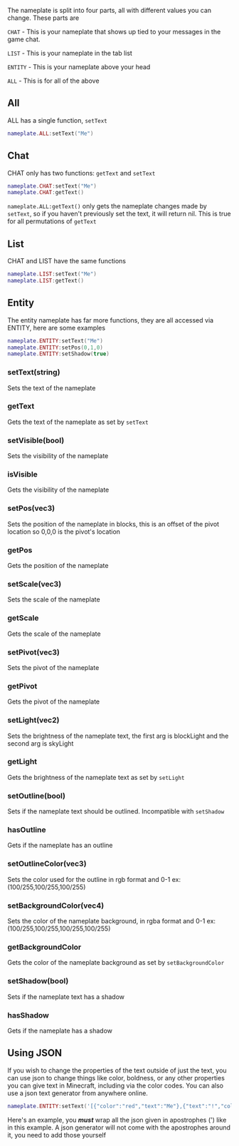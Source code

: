 The nameplate is split into four parts, all with different values you can change. These parts are

<code>CHAT</code> - This is your nameplate that shows up tied to your messages in the game chat.<br/>

<code>LIST</code> - This is your nameplate in the tab list<br/>

<code>ENTITY</code> - This is your nameplate above your head<br/>

<code>ALL</code> - This is for all of the above

## All
ALL has a single function, <code>setText</code>

```lua
nameplate.ALL:setText("Me")
```

## Chat
CHAT only has two functions: <code>getText</code> and <code>setText</code>

```lua
nameplate.CHAT:setText("Me")
nameplate.CHAT:getText()
```

<code>nameplate.ALL:getText()</code> only gets the nameplate changes made by <code>setText</code>, so if you haven't previously set the text, it will return nil. This is true for all permutations of <code>getText</code>

## List
CHAT and LIST have the same functions

```lua
nameplate.LIST:setText("Me")
nameplate.LIST:getText()
```
## Entity
The entity nameplate has far more functions, they are all accessed via ENTITY, here are some examples
```lua
nameplate.ENTITY:setText("Me")
nameplate.ENTITY:setPos(0,1,0)
nameplate.ENTITY:setShadow(true)
```
### setText(string)
Sets the text of the nameplate
### getText
Gets the text of the nameplate as set by <code>setText</code>
### setVisible(bool)
Sets the visibility of the nameplate
### isVisible
Gets the visibility of the nameplate
### setPos(vec3)
Sets the position of the nameplate in blocks, this is an offset of the pivot location so 0,0,0 is the pivot's location
### getPos
Gets the position of the nameplate
### setScale(vec3)
Sets the scale of the nameplate
### getScale
Gets the scale of the nameplate
### setPivot(vec3)
Sets the pivot of the nameplate
### getPivot
Gets the pivot of the nameplate
### setLight(vec2)
Sets the brightness of the nameplate text, the first arg is blockLight and the second arg is skyLight
### getLight
Gets the brightness of the nameplate text as set by <code>setLight</code>
### setOutline(bool)
Sets if the nameplate text should be outlined. Incompatible with <code>setShadow</code>
### hasOutline
Gets if the nameplate has an outline
### setOutlineColor(vec3)
Sets the color used for the outline in rgb format and 0-1 ex: (100/255,100/255,100/255)
### setBackgroundColor(vec4)
Sets the color of the nameplate background, in rgba format and 0-1 ex: (100/255,100/255,100/255,100/255)
### getBackgroundColor
Gets the color of the nameplate background as set by <code>setBackgroundColor</code>
### setShadow(bool)
Sets if the nameplate text has a shadow
### hasShadow
Gets if the nameplate has a shadow

## Using JSON
If you wish to change the properties of the text outside of just the text, you can use json to change things like color, boldness, or any other properties you can give text in Minecraft, including via the color codes. You can also use a json text generator from anywhere online.
```lua
nameplate.ENTITY:setText('[{"color":"red","text":"Me"},{"text":"!","color":"#09ff71"}]')
```
Here's an example, you ***must*** wrap all the json given in apostrophes (') like in this example. A json generator will not come with the apostrophes around it, you need to add those yourself